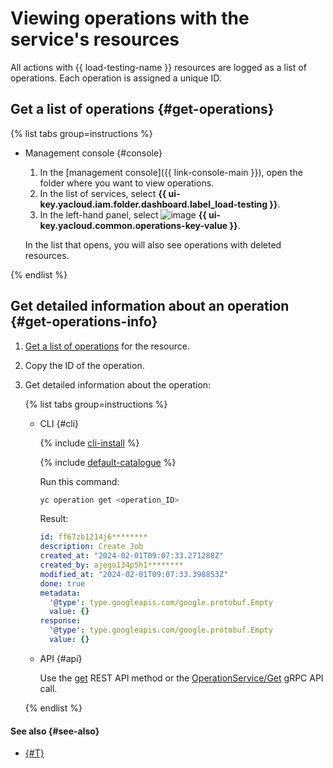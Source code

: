 # Viewing operations with the service's resources

All actions with {{ load-testing-name }} resources are logged as a list of operations. Each operation is assigned a unique ID.

## Get a list of operations {#get-operations}

{% list tabs group=instructions %}

- Management console {#console}

   1. In the [management console]({{ link-console-main }}), open the folder where you want to view operations.
   1. In the list of services, select **{{ ui-key.yacloud.iam.folder.dashboard.label_load-testing }}**.
   1. In the left-hand panel, select ![image](../../_assets/operations.svg) **{{ ui-key.yacloud.common.operations-key-value }}**.

   In the list that opens, you will also see operations with deleted resources.

{% endlist %}

## Get detailed information about an operation {#get-operations-info}

1. [Get a list of operations](#get-operations) for the resource.
1. Copy the ID of the operation.
1. Get detailed information about the operation:

   {% list tabs group=instructions %}

   - CLI {#cli}

      {% include [cli-install](../../_includes/cli-install.md) %}

      {% include [default-catalogue](../../_includes/default-catalogue.md) %}

      Run this command:

      ```bash
      yc operation get <operation_ID>
      ```

      Result:

      ```yaml
      id: ff67zb1214j6********
      description: Create Job
      created_at: "2024-02-01T09:07:33.271288Z"
      created_by: ajego134p5h1********
      modified_at: "2024-02-01T09:07:33.398853Z"
      done: true
      metadata:
        '@type': type.googleapis.com/google.protobuf.Empty
        value: {}
      response:
        '@type': type.googleapis.com/google.protobuf.Empty
        value: {}
      ```

   - API {#api}

      Use the [get](../../api-design-guide/concepts/operation.md#monitoring) REST API method or the [OperationService/Get](../user/api-ref/grpc/operation_service.md#Get) gRPC API call.

   {% endlist %}

#### See also {#see-also}

* [{#T}](../../api-design-guide/concepts/about-async.md)
